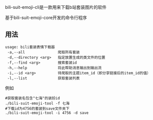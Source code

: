 
bili-suit-emoji-cli是一款用来下载b站套装图片的软件

基于bili-suit-emoji-core开发的命令行程序

## 用法

```
usage: bili套装表情下载器
 -a,--all               爬取所有套装
 -d,--directory <arg>   指定放置生成的类文件的位置
 -f,--find <arg>        搜索套装id
 -h,--help              将此帮助消息输出到输出流
 -i,--id <arg>          待爬取的主题item_id（即分享链接后的item_id的值）
 -l,--list              获取套装列表
```

例如

```
#获取套装名包含"七海"的装扮id
./bili-suit-emoji-tool -f 七海
#下载id为4756的套装到save文件夹下
./bili-suit-emoji-tool -i 4756 -d save
```

